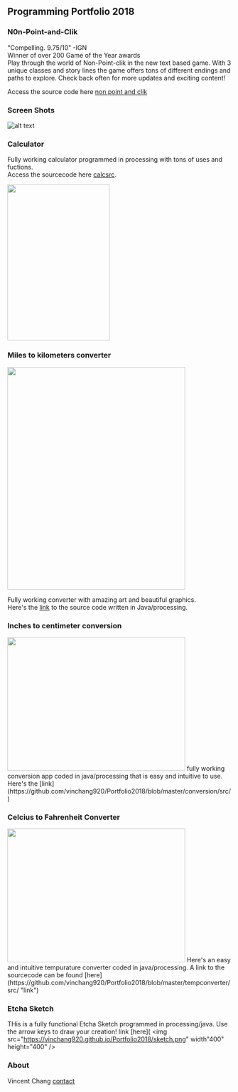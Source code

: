 ## Programming Portfolio 2018
### N0n-Point-and-Clik
 "Compelling. 9.75/10" -IGN <br>
 Winner of over 200 Game of the Year awards<br>
 Play through the world of Non-Point-clik in the new text based game. With 3 unique classes and story lines the game offers tons of different endings and paths to explore. Check back often for more updates and exciting content! <br>
 
Access the source code here [non point and clik ](https://github.com/DoubekSeth/NonPointAndClick) <br>

### Screen Shots
![alt text](https://vinchang920.github.io/Portfolio2018/sword.png "Logo Title Text 1")



### Calculator
Fully working calculator programmed in processing with tons of uses and fuctions. <br>
Access the sourcecode here [calcsrc](https://github.com/vinchang920/calculator).

<img src="https://vinchang920.github.io/Portfolio2018/calcscreenshot.png" width="230" height="350" />

### Miles to kilometers converter
<img src="https://vinchang920.github.io/Portfolio2018/converter.png" width="400" height="500" />

Fully working converter with amazing art and beautiful graphics. <br>
Here's the [link](https://github.com/vinchang920/Portfolio2018/blob/master/converter/src) to the source code written in Java/processing.

### Inches to centimeter conversion
<img src="https://vinchang920.github.io/Portfolio2018/conversion.png" width="400" height="300" />
fully working conversion app coded in java/processing that is easy and intuitive to use. 
Here's the [link](https://github.com/vinchang920/Portfolio2018/blob/master/conversion/src/)

### Celcius to Fahrenheit Converter
<img src="https://vinchang920.github.io/Portfolio2018/tempconverter.png" width="400" height="300" />
Here's an easy and intuitive tempurature converter coded in java/processing. A link to the sourcecode can be 
found [here](https://github.com/vinchang920/Portfolio2018/blob/master/tempconverter/src/ "link")

### Etcha Sketch
THis is a fully functional Etcha Sketch programmed in processing/java. Use the arrow keys to draw your creation!
link [here](
<img src="https://vinchang920.github.io/Portfolio2018/sketch.png" width"400" height="400" />

### About
Vincent Chang
[contact](vincchan9510@granitesd.org)


